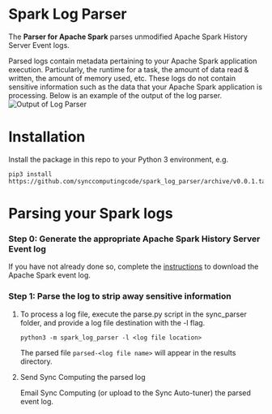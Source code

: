# Spark Log Parser
The **Parser for Apache Spark** parses unmodified Apache Spark History Server Event logs.

Parsed logs contain metadata pertaining to your Apache Spark application execution. Particularly, the runtime for a task, the amount of data read & written, the amount of memory used, etc. These logs do not contain
sensitive information such as the data that your Apache Spark application is processing. Below is an example of the output of the log parser.
![Output of Log Parser](docs/output.png)

# Installation
Install the package in this repo to your Python 3 environment, e.g.
```shell
pip3 install https://github.com/synccomputingcode/spark_log_parser/archive/v0.0.1.tar.gz
```

# Parsing your Spark logs
### Step 0: Generate the appropriate Apache Spark History Server Event log
If you have not already done so, complete the [instructions](https://github.com/synccomputingcode/user_documentation/wiki#accessing-autotuner-input-data) to download the Apache Spark event log.

### Step 1: Parse the log to strip away sensitive information
1. To process a log file, execute the parse.py script in the sync_parser folder, and provide a
log file destination with the -l flag.

    ```shell
    python3 -m spark_log_parser -l <log file location>
    ```

    The parsed file `parsed-<log file name>` will appear in the results directory.


2. Send Sync Computing the parsed log

    Email Sync Computing (or upload to the Sync Auto-tuner) the parsed event log.
